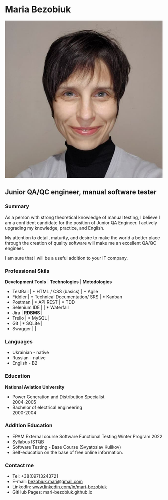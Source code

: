 # Maria Bezobiuk

![](images/photo-bio.jpg)

## Junior QA/QC engineer, manual software tester

### Summary

As a person with strong theoretical knowledge of manual testing, I 
believe I am a confident candidate for the position of Junior QA Engineer. 
I actively upgrading my knowledge, practice, and English.

My attention to detail, maturity, and desire to make the world a better 
place through the creation of quality software will make me an excellent 
QA/QC engineer.

I am sure that I will be a useful addition to your IT company.


### Professional Skils

 __Development Tools__ | __Technologies__ | __Metodologies__ 
* TestRail | * HTML / CSS (basics) | * Agile 
* Fiddler | * Technical Documentation/ SRS  | * Kanban 
* Postman | * API REST | * TDD 
* Selenium IDE |   | * Waterfall 
* Jira |  __RDBMS__ | 
* Trello | * MySQL  | 
* Git | * SQLite | 
* Swagger |  | 

### Languages
* Ukrainian - native
* Russian - native
* English - B2

### Education

**National Aviation University**  
* Power Generation and Distribution Specialist  
2004-2005  
* Bachelor of electrical engineering  
2000-2004  


### Addition Education

* EPAM External course Software Functional Testing Winter Program 2022
* Syllabus ISTQB
* Software Testing - Base Course (Svyatoslav Kulikov)
* Self-education on the base of free online information.

### Contact me

* Tel: +38(097)3243721
* E-mail: bezobiuk.mari@gmail.com
* LinkedIn: www.linkedin.com/in/mari-bezobiuk
* GitHub Pages: mari-bezobiuk.github.io

